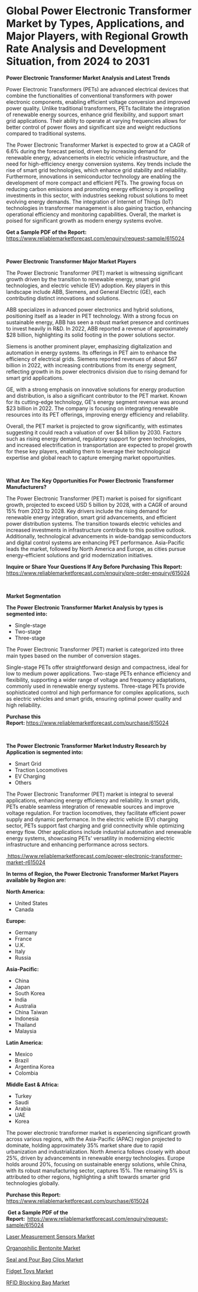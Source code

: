 <p><h1>Global Power Electronic Transformer Market by Types, Applications, and Major Players, with Regional Growth Rate Analysis and Development Situation, from 2024 to 2031</h1></p><p><strong>Power Electronic Transformer Market Analysis and Latest Trends</strong></p>
<p><p>Power Electronic Transformers (PETs) are advanced electrical devices that combine the functionalities of conventional transformers with power electronic components, enabling efficient voltage conversion and improved power quality. Unlike traditional transformers, PETs facilitate the integration of renewable energy sources, enhance grid flexibility, and support smart grid applications. Their ability to operate at varying frequencies allows for better control of power flows and significant size and weight reductions compared to traditional systems.</p><p>The Power Electronic Transformer Market is expected to grow at a CAGR of 6.6% during the forecast period, driven by increasing demand for renewable energy, advancements in electric vehicle infrastructure, and the need for high-efficiency energy conversion systems. Key trends include the rise of smart grid technologies, which enhance grid stability and reliability. Furthermore, innovations in semiconductor technology are enabling the development of more compact and efficient PETs. The growing focus on reducing carbon emissions and promoting energy efficiency is propelling investments in this sector, with industries seeking robust solutions to meet evolving energy demands. The integration of Internet of Things (IoT) technologies in transformer management is also gaining traction, enhancing operational efficiency and monitoring capabilities. Overall, the market is poised for significant growth as modern energy systems evolve.</p></p>
<p><strong>Get a Sample PDF of the Report:&nbsp;</strong> <a href="https://www.reliablemarketforecast.com/enquiry/request-sample/615024?utm_campaign=1108&utm_medium=2&utm_source=Github&utm_content=ia&utm_term=01102024&utm_id=power-electronic-transformer">https://www.reliablemarketforecast.com/enquiry/request-sample/615024</a></p>
<p>&nbsp;</p>
<p><strong>Power Electronic Transformer Major Market Players</strong></p>
<p><p>The Power Electronic Transformer (PET) market is witnessing significant growth driven by the transition to renewable energy, smart grid technologies, and electric vehicle (EV) adoption. Key players in this landscape include ABB, Siemens, and General Electric (GE), each contributing distinct innovations and solutions.</p><p>ABB specializes in advanced power electronics and hybrid solutions, positioning itself as a leader in PET technology. With a strong focus on sustainable energy, ABB has seen a robust market presence and continues to invest heavily in R&D. In 2022, ABB reported a revenue of approximately $28 billion, highlighting its solid footing in the power solutions sector.</p><p>Siemens is another prominent player, emphasizing digitalization and automation in energy systems. Its offerings in PET aim to enhance the efficiency of electrical grids. Siemens reported revenues of about $67 billion in 2022, with increasing contributions from its energy segment, reflecting growth in its power electronics division due to rising demand for smart grid applications.</p><p>GE, with a strong emphasis on innovative solutions for energy production and distribution, is also a significant contributor to the PET market. Known for its cutting-edge technology, GE's energy segment revenue was around $23 billion in 2022. The company is focusing on integrating renewable resources into its PET offerings, improving energy efficiency and reliability.</p><p>Overall, the PET market is projected to grow significantly, with estimates suggesting it could reach a valuation of over $4 billion by 2030. Factors such as rising energy demand, regulatory support for green technologies, and increased electrification in transportation are expected to propel growth for these key players, enabling them to leverage their technological expertise and global reach to capture emerging market opportunities.</p></p>
<p>&nbsp;</p>
<p><strong>What Are The Key Opportunities For Power Electronic Transformer Manufacturers?</strong></p>
<p><p>The Power Electronic Transformer (PET) market is poised for significant growth, projected to exceed USD 5 billion by 2028, with a CAGR of around 15% from 2023 to 2028. Key drivers include the rising demand for renewable energy integration, smart grid advancements, and efficient power distribution systems. The transition towards electric vehicles and increased investments in infrastructure contribute to this positive outlook. Additionally, technological advancements in wide-bandgap semiconductors and digital control systems are enhancing PET performance. Asia-Pacific leads the market, followed by North America and Europe, as cities pursue energy-efficient solutions and grid modernization initiatives.</p></p>
<p><strong>Inquire or Share Your Questions If Any Before Purchasing This Report:</strong> <a href="https://www.reliablemarketforecast.com/enquiry/pre-order-enquiry/615024?utm_campaign=1108&utm_medium=2&utm_source=Github&utm_content=ia&utm_term=01102024&utm_id=power-electronic-transformer">https://www.reliablemarketforecast.com/enquiry/pre-order-enquiry/615024</a></p>
<p>&nbsp;</p>
<p><strong>Market Segmentation</strong></p>
<p><strong>The Power Electronic Transformer Market Analysis by types is segmented into:</strong></p>
<p><ul><li>Single-stage</li><li>Two-stage</li><li>Three-stage</li></ul></p>
<p><p>The Power Electronic Transformer (PET) market is categorized into three main types based on the number of conversion stages. </p><p>Single-stage PETs offer straightforward design and compactness, ideal for low to medium power applications. Two-stage PETs enhance efficiency and flexibility, supporting a wider range of voltage and frequency adaptations, commonly used in renewable energy systems. Three-stage PETs provide sophisticated control and high performance for complex applications, such as electric vehicles and smart grids, ensuring optimal power quality and high reliability.</p></p>
<p><strong>Purchase this Report:&nbsp;</strong><a href="https://www.reliablemarketforecast.com/purchase/615024?utm_campaign=1108&utm_medium=2&utm_source=Github&utm_content=ia&utm_term=01102024&utm_id=power-electronic-transformer">https://www.reliablemarketforecast.com/purchase/615024</a></p>
<p>&nbsp;</p>
<p><strong>The Power Electronic Transformer Market Industry Research by Application is segmented into:</strong></p>
<p><ul><li>Smart Grid</li><li>Traction Locomotives</li><li>EV Charging</li><li>Others</li></ul></p>
<p><p>The Power Electronic Transformer (PET) market is integral to several applications, enhancing energy efficiency and reliability. In smart grids, PETs enable seamless integration of renewable sources and improve voltage regulation. For traction locomotives, they facilitate efficient power supply and dynamic performance. In the electric vehicle (EV) charging sector, PETs support fast charging and grid connectivity while optimizing energy flow. Other applications include industrial automation and renewable energy systems, showcasing PETs' versatility in modernizing electric infrastructure and enhancing performance across sectors.</p></p>
<p><a href="https://www.reliablemarketforecast.com/power-electronic-transformer-market-r615024?utm_campaign=1108&utm_medium=2&utm_source=Github&utm_content=ia&utm_term=01102024&utm_id=power-electronic-transformer">&nbsp;https://www.reliablemarketforecast.com/power-electronic-transformer-market-r615024</a></p>
<p><strong>In terms of Region, the Power Electronic Transformer Market Players available by Region are:</strong></p>
<p>
    <p> <strong> North America: </strong>
        <ul>
            <li>United States</li>
            <li>Canada</li>
        </ul>
        </p> 
    <p> <strong> Europe: </strong>
        <ul>
            <li>Germany</li>
            <li>France</li>
            <li>U.K.</li>
            <li>Italy</li>
            <li>Russia</li>
        </ul>
        </p> 
    <p> <strong> Asia-Pacific: </strong>
        <ul>
            <li>China</li>
            <li>Japan</li>
            <li>South Korea</li>
            <li>India</li>
            <li>Australia</li>
            <li>China Taiwan</li>
            <li>Indonesia</li>
            <li>Thailand</li>
            <li>Malaysia</li>
        </ul>
        </p> 
    <p> <strong> Latin America: </strong>
        <ul>
            <li>Mexico</li>
            <li>Brazil</li>
            <li>Argentina Korea</li>
            <li>Colombia</li>
        </ul>
        </p> 
    <p> <strong> Middle East & Africa: </strong>
        <ul>
            <li>Turkey</li>
            <li>Saudi</li>
            <li>Arabia</li>
            <li>UAE</li>
            <li>Korea</li>
        </ul>
    </p>
    </p>
<p><p>The power electronic transformer market is experiencing significant growth across various regions, with the Asia-Pacific (APAC) region projected to dominate, holding approximately 35% market share due to rapid urbanization and industrialization. North America follows closely with about 25%, driven by advancements in renewable energy technologies. Europe holds around 20%, focusing on sustainable energy solutions, while China, with its robust manufacturing sector, captures 15%. The remaining 5% is attributed to other regions, highlighting a shift towards smarter grid technologies globally.</p></p>
<p><strong>Purchase this Report: </strong><a href="https://www.reliablemarketforecast.com/purchase/615024?utm_campaign=1108&utm_medium=2&utm_source=Github&utm_content=ia&utm_term=01102024&utm_id=power-electronic-transformer">https://www.reliablemarketforecast.com/purchase/615024</a></p>
<p>&nbsp;<strong>Get a Sample PDF of the Report:&nbsp;&nbsp;</strong><a href="https://www.reliablemarketforecast.com/enquiry/request-sample/615024?utm_campaign=1108&utm_medium=2&utm_source=Github&utm_content=ia&utm_term=01102024&utm_id=power-electronic-transformer">https://www.reliablemarketforecast.com/enquiry/request-sample/615024</a></p>
<p><strong></strong></p>
<p><p><a href="https://issuu.com/reportprime-2/docs/laser-measurement-sensors-market-si_9ed603eb60d37d?utm_campaign=1108&utm_medium=2&utm_source=Github&utm_content=ia&utm_term=01102024&utm_id=power-electronic-transformer">Laser Measurement Sensors Market</a></p><p><a href="https://github.com/ardellegief/Market-Research-Report-List-1/blob/main/organophilic-bentonite-market.md?utm_campaign=1108&utm_medium=2&utm_source=Github&utm_content=ia&utm_term=01102024&utm_id=power-electronic-transformer">Organophilic Bentonite Market</a></p><p><a href="https://www.linkedin.com/pulse/global-seal-pour-bag-clips-market-opportunities-forecast-period-umr7e?utm_campaign=1108&utm_medium=2&utm_source=Github&utm_content=ia&utm_term=01102024&utm_id=power-electronic-transformer">Seal and Pour Bag Clips Market</a></p><p><a href="https://www.linkedin.com/pulse/global-fidget-toys-market-focus-product-type-calming-toyalerting-wal5e?utm_campaign=1108&utm_medium=2&utm_source=Github&utm_content=ia&utm_term=01102024&utm_id=power-electronic-transformer">Fidget Toys Market</a></p><p><a href="https://issuu.com/reportprime-2/docs/rfid-blocking-bag-market-size-2030._b08ad973e89a13?utm_campaign=1108&utm_medium=2&utm_source=Github&utm_content=ia&utm_term=01102024&utm_id=power-electronic-transformer">RFID Blocking Bag Market</a></p></p>